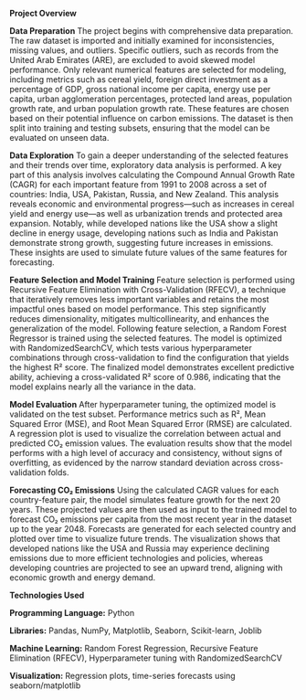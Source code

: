**Project Overview**

**Data Preparation**
The project begins with comprehensive data preparation. The raw dataset is imported and initially examined for inconsistencies, missing values, and outliers. Specific outliers, such as records from the United Arab Emirates (ARE), are excluded to avoid skewed model performance. Only relevant numerical features are selected for modeling, including metrics such as cereal yield, foreign direct investment as a percentage of GDP, gross national income per capita, energy use per capita, urban agglomeration percentages, protected land areas, population growth rate, and urban population growth rate. These features are chosen based on their potential influence on carbon emissions. The dataset is then split into training and testing subsets, ensuring that the model can be evaluated on unseen data.

**Data Exploration**
To gain a deeper understanding of the selected features and their trends over time, exploratory data analysis is performed. A key part of this analysis involves calculating the Compound Annual Growth Rate (CAGR) for each important feature from 1991 to 2008 across a set of countries: India, USA, Pakistan, Russia, and New Zealand. This analysis reveals economic and environmental progress—such as increases in cereal yield and energy use—as well as urbanization trends and protected area expansion. Notably, while developed nations like the USA show a slight decline in energy usage, developing nations such as India and Pakistan demonstrate strong growth, suggesting future increases in emissions. These insights are used to simulate future values of the same features for forecasting.

**Feature Selection and Model Training**
Feature selection is performed using Recursive Feature Elimination with Cross-Validation (RFECV), a technique that iteratively removes less important variables and retains the most impactful ones based on model performance. This step significantly reduces dimensionality, mitigates multicollinearity, and enhances the generalization of the model. Following feature selection, a Random Forest Regressor is trained using the selected features. The model is optimized with RandomizedSearchCV, which tests various hyperparameter combinations through cross-validation to find the configuration that yields the highest R² score. The finalized model demonstrates excellent predictive ability, achieving a cross-validated R² score of 0.986, indicating that the model explains nearly all the variance in the data.

**Model Evaluation**
After hyperparameter tuning, the optimized model is validated on the test subset. Performance metrics such as R², Mean Squared Error (MSE), and Root Mean Squared Error (RMSE) are calculated. A regression plot is used to visualize the correlation between actual and predicted CO₂ emission values. The evaluation results show that the model performs with a high level of accuracy and consistency, without signs of overfitting, as evidenced by the narrow standard deviation across cross-validation folds.

**Forecasting CO₂ Emissions**
Using the calculated CAGR values for each country-feature pair, the model simulates feature growth for the next 20 years. These projected values are then used as input to the trained model to forecast CO₂ emissions per capita from the most recent year in the dataset up to the year 2048. Forecasts are generated for each selected country and plotted over time to visualize future trends. The visualization shows that developed nations like the USA and Russia may experience declining emissions due to more efficient technologies and policies, whereas developing countries are projected to see an upward trend, aligning with economic growth and energy demand.

**Technologies Used**

**Programming Language:** Python

**Libraries:** Pandas, NumPy, Matplotlib, Seaborn, Scikit-learn, Joblib

**Machine Learning:** Random Forest Regression, Recursive Feature Elimination (RFECV), Hyperparameter tuning with RandomizedSearchCV

**Visualization:** Regression plots, time-series forecasts using seaborn/matplotlib
